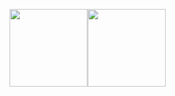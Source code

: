<!-- 
- 🔭 I’m currently working on ...
- 🌱 I’m currently learning ...
- 👯 I’m looking to collaborate on ...
- 🤔 I’m looking for help with ...
- 💬 Ask me about ...
- 📫 How to reach me: ...
- 😄 Pronouns: ...
- ⚡ Fun fact: ...
-->
<img height="137px" src="https://github-readme-stats.vercel.app/api?username=yucarl77&show_icons=true&theme=dracula&hide_title=true&hide_border=true&include_all_commits=true&line_height=21" /><img height="137px" src="https://github-readme-stats.vercel.app/api/top-langs/?username=yucarl77&layout=compact&hide_title=true&hide_border=true&locale=cn" />
